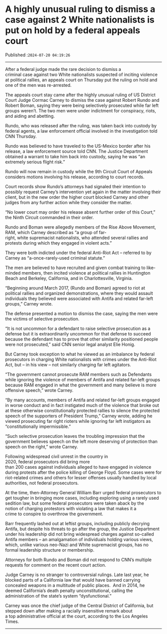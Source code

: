 # A highly unusual ruling to dismiss a case against 2 White nationalists is put on hold by a federal appeals court

Published :`2024-07-20 04:19:26`

---

After a federal judge made the rare decision to dismiss a criminal case against two White nationalists suspected of inciting violence at political rallies, an appeals court on Thursday put the ruling on hold and one of the men was re-arrested.

The appeals court stay came after the highly unusual ruling of US District Court Judge Cormac Carney to dismiss the case against Robert Rundo and Robert Boman, saying they were being selectively prosecuted while far left groups weren’t. The two men were under indictment for conspiracy, riots, and aiding and abetting.

Rundo, who was released after the ruling, was taken back into custody by federal agents, a law enforcement official involved in the investigation told CNN Thursday.

Rundo was believed to have traveled to the US-Mexico border after his release, a law enforcement source told CNN. The Justice Department obtained a warrant to take him back into custody, saying he was “an extremely serious flight risk.”

Rundo will now remain in custody while the 9th Circuit Court of Appeals considers motions involving his release, according to court records.

Court records show Rundo’s attorneys had signaled their intention to possibly request Carney’s intervention yet again in the matter involving their client, but in the new order the higher court blocked Carney and other judges from any further action while they consider the matter.

“No lower court may order h﻿is release absent further order of this Court,” the Ninth Circuit commanded in their order.

Rundo and Boman were allegedly members of the Rise Above Movement, RAM, which Carney described as “a group of far-right, white supremacist nationalists, who attended several rallies and protests during which they engaged in violent acts.”

They were both indicted under the federal Anti-Riot Act – referred to by Carney as “a-once-rarely-used criminal statute.”

The men are believed to have recruited and given combat training to like-minded members, then incited violence at political rallies in Huntington Beach and Berkeley, California, and in Charlottesville, Virginia.

“Beginning around March 2017, (Rundo and Boman) agreed to riot at political rallies and organized demonstrations, where they would assault individuals they believed were associated with Antifa and related far-left groups,” Carney wrote.

The defense presented a motion to dismiss the case, saying the men were the victims of selective prosecution.

“It is not uncommon for a defendant to raise selective prosecution as a defense but it is extraordinarily uncommon for that defense to succeed because the defendant has to prove that other similarity positioned people were not prosecuted,” said CNN senior legal analyst Elie Honig.

But Carney took exception to what he viewed as an imbalance by federal prosecutors in charging White nationalists with crimes under the Anti-Riot Act, but – in his view – not similarly charging far left agitators.

“The government cannot prosecute RAM members such as Defendants while ignoring the violence of members of Antifa and related far-left groups because RAM engaged in what the government and many believe is more offensive speech,” wrote Carney.

“By many accounts, members of Antifa and related far-left groups engaged in worse conduct and in fact instigated much of the violence that broke out at these otherwise constitutionally protected rallies to silence the protected speech of the supporters of President Trump,” Carney wrote, adding he viewed prosecuting far right rioters while ignoring far left instigators as “constitutionally impermissible.”

“Such selective prosecution leaves the troubling impression that the government believes speech on the left more deserving of protection than speech on the right,” wrote Carney.

Following widespread civil unrest in the country in 2020, federal prosecutors did bring more than 200 cases against individuals alleged to have engaged in violence during protests after the police killing of George Floyd. Some cases were for riot-related crimes and others for lesser offenses usually handled by local authorities, not federal prosecutors.

At the time, then-Attorney General William Barr urged federal prosecutors to get tougher in bringing more cases, including exploring using a rarely used sedition law, but some federal prosecutors were taken aback by the notion of charging protestors with violating a law that makes it a crime to conspire to overthrow the government.

Barr frequently lashed out at leftist groups, including publicly decrying Antifa, but despite his threats to go after the group, the Justice Department under his leadership did not bring widespread charges against so-called Antifa members – an amalgamation of individuals holding various views, which, unlike various neo-Nazi and White supremacist groups, has no formal leadership structure or membership.

Attorneys for both Rundo and Boman did not respond to CNN’s multiple requests for comment on the recent court action.

Judge Carney is no stranger to controversial rulings. Late last year, he blocked parts of a California law that would have banned carrying concealed weapons in a multitude of public places.  And in 2014, he deemed California’s death penalty unconstitutional, calling the administration of the state’s system “dysfunctional.”

Carney was once the chief judge of the Central District of California, but stepped down after making a racially insensitive remark about a top administrative official at the court, according to the Los Angeles Times.

---

